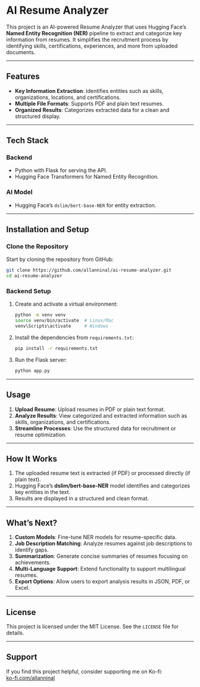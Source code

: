 
# AI Resume Analyzer

This project is an AI-powered Resume Analyzer that uses Hugging Face’s **Named Entity Recognition (NER)** pipeline to extract and categorize key information from resumes. It simplifies the recruitment process by identifying skills, certifications, experiences, and more from uploaded documents.

---

## Features

- **Key Information Extraction**: Identifies entities such as skills, organizations, locations, and certifications.
- **Multiple File Formats**: Supports PDF and plain text resumes.
- **Organized Results**: Categorizes extracted data for a clean and structured display.

---

## Tech Stack

### **Backend**
- Python with Flask for serving the API.
- Hugging Face Transformers for Named Entity Recognition.

### **AI Model**
- Hugging Face’s `dslim/bert-base-NER` for entity extraction.

---

## Installation and Setup

### Clone the Repository
Start by cloning the repository from GitHub:
```bash
git clone https://github.com/allanninal/ai-resume-analyzer.git
cd ai-resume-analyzer
```

### Backend Setup
1. Create and activate a virtual environment:
   ```bash
   python -m venv venv
   source venv/bin/activate  # Linux/Mac
   venv\Scripts\activate     # Windows
   ```

2. Install the dependencies from `requirements.txt`:
   ```bash
   pip install -r requirements.txt
   ```

3. Run the Flask server:
   ```bash
   python app.py
   ```

---

## Usage

1. **Upload Resume**: Upload resumes in PDF or plain text format.
2. **Analyze Results**: View categorized and extracted information such as skills, organizations, and certifications.
3. **Streamline Processes**: Use the structured data for recruitment or resume optimization.

---

## How It Works

1. The uploaded resume text is extracted (if PDF) or processed directly (if plain text).
2. Hugging Face’s **dslim/bert-base-NER** model identifies and categorizes key entities in the text.
3. Results are displayed in a structured and clean format.

---

## What’s Next?

1. **Custom Models**: Fine-tune NER models for resume-specific data.
2. **Job Description Matching**: Analyze resumes against job descriptions to identify gaps.
3. **Summarization**: Generate concise summaries of resumes focusing on achievements.
4. **Multi-Language Support**: Extend functionality to support multilingual resumes.
5. **Export Options**: Allow users to export analysis results in JSON, PDF, or Excel.

---

## License

This project is licensed under the MIT License. See the `LICENSE` file for details.

---

## Support

If you find this project helpful, consider supporting me on Ko-fi:  
[ko-fi.com/allanninal](https://ko-fi.com/allanninal)

